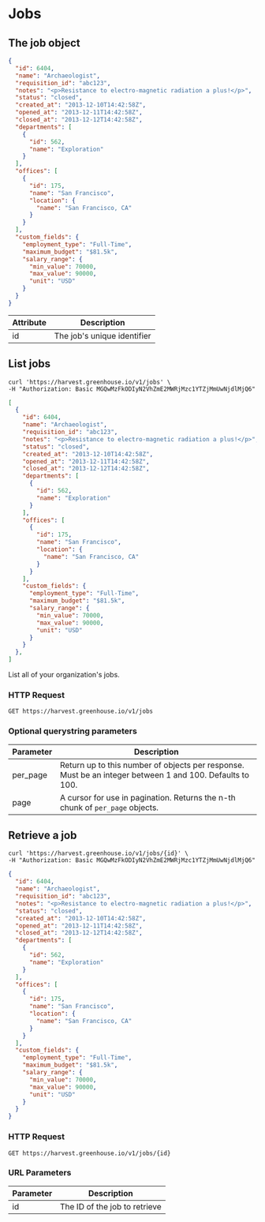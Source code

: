 # Jobs

## The job object

```json
{
  "id": 6404,
  "name": "Archaeologist",
  "requisition_id": "abc123",
  "notes": "<p>Resistance to electro-magnetic radiation a plus!</p>",
  "status": "closed",
  "created_at": "2013-12-10T14:42:58Z",
  "opened_at": "2013-12-11T14:42:58Z",
  "closed_at": "2013-12-12T14:42:58Z",
  "departments": [
    {
      "id": 562,
      "name": "Exploration"
    }
  ],
  "offices": [
    {
      "id": 175,
      "name": "San Francisco",
      "location": {
        "name": "San Francisco, CA"
      }
    }
  ],
  "custom_fields": {
    "employment_type": "Full-Time",
    "maximum_budget": "$81.5k",
    "salary_range": {
      "min_value": 70000,
      "max_value": 90000,
      "unit": "USD"
    }
  }
}
```

| Attribute | Description |
|-----------|-------------|
| id | The job's unique identifier |

## List jobs

```shell
curl 'https://harvest.greenhouse.io/v1/jobs' \
-H "Authorization: Basic MGQwMzFkODIyN2VhZmE2MWRjMzc1YTZjMmUwNjdlMjQ6"
```

```json
[
  {
    "id": 6404,
    "name": "Archaeologist",
    "requisition_id": "abc123",
    "notes": "<p>Resistance to electro-magnetic radiation a plus!</p>",
    "status": "closed",
    "created_at": "2013-12-10T14:42:58Z",
    "opened_at": "2013-12-11T14:42:58Z",
    "closed_at": "2013-12-12T14:42:58Z",
    "departments": [
      {
        "id": 562,
        "name": "Exploration"
      }
    ],
    "offices": [
      {
        "id": 175,
        "name": "San Francisco",
        "location": {
          "name": "San Francisco, CA"
        }
      }
    ],
    "custom_fields": {
      "employment_type": "Full-Time",
      "maximum_budget": "$81.5k",
      "salary_range": {
        "min_value": 70000,
        "max_value": 90000,
        "unit": "USD"
      }
    }
  },
]
```

List all of your organization's jobs.

### HTTP Request

`GET https://harvest.greenhouse.io/v1/jobs`

### Optional querystring parameters

| Parameter | Description |
|-----------|-------------|
| per_page | Return up to this number of objects per response.  Must be an integer between 1 and 100.  Defaults to 100.
| page | A cursor for use in pagination.  Returns the n-th chunk of `per_page` objects.


## Retrieve a job

```shell
curl 'https://harvest.greenhouse.io/v1/jobs/{id}' \
-H "Authorization: Basic MGQwMzFkODIyN2VhZmE2MWRjMzc1YTZjMmUwNjdlMjQ6"
```

```json
{
  "id": 6404,
  "name": "Archaeologist",
  "requisition_id": "abc123",
  "notes": "<p>Resistance to electro-magnetic radiation a plus!</p>",
  "status": "closed",
  "created_at": "2013-12-10T14:42:58Z",
  "opened_at": "2013-12-11T14:42:58Z",
  "closed_at": "2013-12-12T14:42:58Z",
  "departments": [
    {
      "id": 562,
      "name": "Exploration"
    }
  ],
  "offices": [
    {
      "id": 175,
      "name": "San Francisco",
      "location": {
        "name": "San Francisco, CA"
      }
    }
  ],
  "custom_fields": {
    "employment_type": "Full-Time",
    "maximum_budget": "$81.5k",
    "salary_range": {
      "min_value": 70000,
      "max_value": 90000,
      "unit": "USD"
    }
  }
}
```

### HTTP Request

`GET https://harvest.greenhouse.io/v1/jobs/{id}`


### URL Parameters

Parameter | Description
--------- | -----------
id | The ID of the job to retrieve